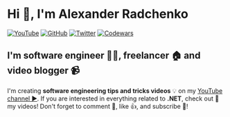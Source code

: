 # Hi 👋, I'm Alexander Radchenko
[![YouTube](https://img.shields.io/youtube/channel/views/UCodTcqPf01ZCPRMJXhVdHiA?style=social)](https://www.youtube.com/channel/UCodTcqPf01ZCPRMJXhVdHiA)
[![GitHub](https://img.shields.io/github/followers/AlexRadch?style=social)](https://github.com/AlexRadch)
[![Twitter](https://img.shields.io/twitter/follow/AlexRadc?style=social)](https://twitter.com/AlexRadc)
[![Codewars](https://www.codewars.com/users/AlexRadch/badges/micro?theme=light)](https://www.codewars.com/users/AlexRadch)

## I'm software engineer 👨‍💻, freelancer 🏠 and video blogger :video_camera:
I'm creating **software engineering tips and tricks videos** 💡 on my [YouTube channel ▶️](https://www.youtube.com/channel/UCodTcqPf01ZCPRMJXhVdHiA). If you are interested in everything related to **.NET**, check out 👀 my videos! Don't forget to comment 💬, like 👍, and subscribe 🔔!

<!---
Become my sponsor 🤑 and you will **get access to the source code** 🎯 of all my videos. You will also have access to my **community Discord server** where you can discuss 💬 related topics with me and other community members.

- 👀 I’m interested in Software Development and Computer Science
- 🌱 I’m currently learning ...
- 💞️ I’m looking to collaborate on [DrNet .NET libraries](https://github.com/AlexRadch/DrNet), [HyperLoop](https://github.com/AlexRadch/HyperLoop) and other [.Net projects](https://github.com/dotnet).
- 📫 How to reach me ...

lexRadch/AlexRadch is a ✨ special ✨ repository because its `README.md` (this file) appears on your GitHub profile.
You can click the Preview link to take a look at your changes.
--->
